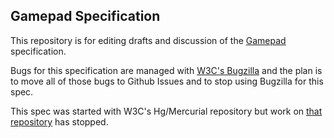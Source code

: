 Gamepad Specification
---------------------

This repository is for editing drafts and discussion of the
[Gamepad](https://w3c.github.io/gamepad/) specification.

Bugs for this specification are managed with [W3C's Bugzilla](https://www.w3.org/Bugs/Public/buglist.cgi?component=Gamepad&list_id=54698&product=WebAppsWG&resolution=---) and the plan is to move all of those bugs to Github Issues and to stop using Bugzilla for this spec.

This spec was started with W3C's Hg/Mercurial repository but work on
[that repository](https://dvcs.w3.org/hg/gamepad/) has stopped.
